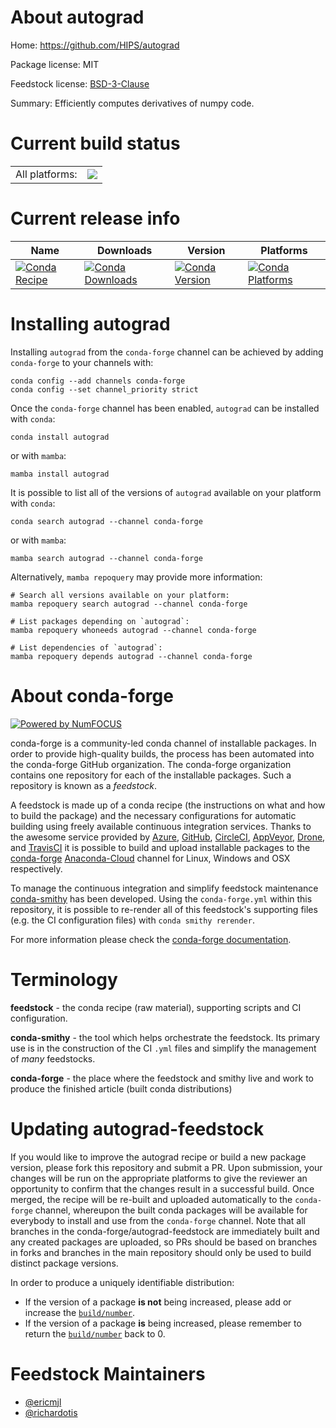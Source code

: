 About autograd
==============

Home: https://github.com/HIPS/autograd

Package license: MIT

Feedstock license: [BSD-3-Clause](https://github.com/conda-forge/autograd-feedstock/blob/main/LICENSE.txt)

Summary: Efficiently computes derivatives of numpy code.

Current build status
====================


<table><tr><td>All platforms:</td>
    <td>
      <a href="https://dev.azure.com/conda-forge/feedstock-builds/_build/latest?definitionId=2751&branchName=main">
        <img src="https://dev.azure.com/conda-forge/feedstock-builds/_apis/build/status/autograd-feedstock?branchName=main">
      </a>
    </td>
  </tr>
</table>

Current release info
====================

| Name | Downloads | Version | Platforms |
| --- | --- | --- | --- |
| [![Conda Recipe](https://img.shields.io/badge/recipe-autograd-green.svg)](https://anaconda.org/conda-forge/autograd) | [![Conda Downloads](https://img.shields.io/conda/dn/conda-forge/autograd.svg)](https://anaconda.org/conda-forge/autograd) | [![Conda Version](https://img.shields.io/conda/vn/conda-forge/autograd.svg)](https://anaconda.org/conda-forge/autograd) | [![Conda Platforms](https://img.shields.io/conda/pn/conda-forge/autograd.svg)](https://anaconda.org/conda-forge/autograd) |

Installing autograd
===================

Installing `autograd` from the `conda-forge` channel can be achieved by adding `conda-forge` to your channels with:

```
conda config --add channels conda-forge
conda config --set channel_priority strict
```

Once the `conda-forge` channel has been enabled, `autograd` can be installed with `conda`:

```
conda install autograd
```

or with `mamba`:

```
mamba install autograd
```

It is possible to list all of the versions of `autograd` available on your platform with `conda`:

```
conda search autograd --channel conda-forge
```

or with `mamba`:

```
mamba search autograd --channel conda-forge
```

Alternatively, `mamba repoquery` may provide more information:

```
# Search all versions available on your platform:
mamba repoquery search autograd --channel conda-forge

# List packages depending on `autograd`:
mamba repoquery whoneeds autograd --channel conda-forge

# List dependencies of `autograd`:
mamba repoquery depends autograd --channel conda-forge
```


About conda-forge
=================

[![Powered by
NumFOCUS](https://img.shields.io/badge/powered%20by-NumFOCUS-orange.svg?style=flat&colorA=E1523D&colorB=007D8A)](https://numfocus.org)

conda-forge is a community-led conda channel of installable packages.
In order to provide high-quality builds, the process has been automated into the
conda-forge GitHub organization. The conda-forge organization contains one repository
for each of the installable packages. Such a repository is known as a *feedstock*.

A feedstock is made up of a conda recipe (the instructions on what and how to build
the package) and the necessary configurations for automatic building using freely
available continuous integration services. Thanks to the awesome service provided by
[Azure](https://azure.microsoft.com/en-us/services/devops/), [GitHub](https://github.com/),
[CircleCI](https://circleci.com/), [AppVeyor](https://www.appveyor.com/),
[Drone](https://cloud.drone.io/welcome), and [TravisCI](https://travis-ci.com/)
it is possible to build and upload installable packages to the
[conda-forge](https://anaconda.org/conda-forge) [Anaconda-Cloud](https://anaconda.org/)
channel for Linux, Windows and OSX respectively.

To manage the continuous integration and simplify feedstock maintenance
[conda-smithy](https://github.com/conda-forge/conda-smithy) has been developed.
Using the ``conda-forge.yml`` within this repository, it is possible to re-render all of
this feedstock's supporting files (e.g. the CI configuration files) with ``conda smithy rerender``.

For more information please check the [conda-forge documentation](https://conda-forge.org/docs/).

Terminology
===========

**feedstock** - the conda recipe (raw material), supporting scripts and CI configuration.

**conda-smithy** - the tool which helps orchestrate the feedstock.
                   Its primary use is in the construction of the CI ``.yml`` files
                   and simplify the management of *many* feedstocks.

**conda-forge** - the place where the feedstock and smithy live and work to
                  produce the finished article (built conda distributions)


Updating autograd-feedstock
===========================

If you would like to improve the autograd recipe or build a new
package version, please fork this repository and submit a PR. Upon submission,
your changes will be run on the appropriate platforms to give the reviewer an
opportunity to confirm that the changes result in a successful build. Once
merged, the recipe will be re-built and uploaded automatically to the
`conda-forge` channel, whereupon the built conda packages will be available for
everybody to install and use from the `conda-forge` channel.
Note that all branches in the conda-forge/autograd-feedstock are
immediately built and any created packages are uploaded, so PRs should be based
on branches in forks and branches in the main repository should only be used to
build distinct package versions.

In order to produce a uniquely identifiable distribution:
 * If the version of a package **is not** being increased, please add or increase
   the [``build/number``](https://docs.conda.io/projects/conda-build/en/latest/resources/define-metadata.html#build-number-and-string).
 * If the version of a package **is** being increased, please remember to return
   the [``build/number``](https://docs.conda.io/projects/conda-build/en/latest/resources/define-metadata.html#build-number-and-string)
   back to 0.

Feedstock Maintainers
=====================

* [@ericmjl](https://github.com/ericmjl/)
* [@richardotis](https://github.com/richardotis/)

